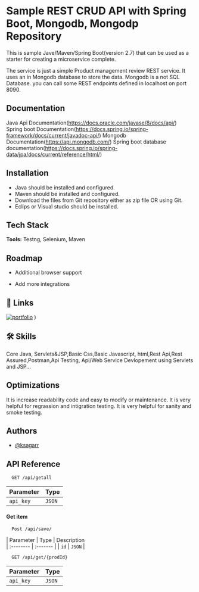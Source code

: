 
# Sample REST CRUD API with Spring Boot, Mongodb, Mongodp Repository
This is sample Jave/Maven/Spring Boot(version 2.7)  that can be used as a starter for creating a microservice complete.

The service is just a simple Product management review REST service. It uses an in Mongodb database to store the data. Mongodb is a not SQL Database. you can call some REST endpoints defined in localhost on port 8090.


## Documentation
Java Api Documentation(https://docs.oracle.com/javase/8/docs/api/)
Spring boot Documentation(https://docs.spring.io/spring-framework/docs/current/javadoc-api/)
Mongodb Documentation(https://api.mongodb.com/)
Spring boot database documentation(https://docs.spring.io/spring-data/jpa/docs/current/reference/html/)


## Installation
- Java should be installed and configured.
- Maven should be installed and configured.
- Download the files from Git repository either as zip file OR using Git.
- Eclips or Visual studio should be installed.
    
## Tech Stack

**Tools:** Testng, Selenium, Maven



## Roadmap

- Additional browser support

- Add more integrations


## 🔗 Links
[![portfolio](https://img.shields.io/badge/my_portfolio-000?style=for-the-badge&logo=ko-fi&logoColor=white)](https://github.com/ksagarr)
)


## 🛠 Skills
Core Java, Servlets&JSP,Basic Css,Basic Javascript, html,Rest Api,Rest Assured,Postman,Api Testing, Api/Web Service Devlopement using Servlets and JSP...


## Optimizations
It is increase readability code and easy to modify or maintenance.
It is very helpful for regrassion and intigration testing.
It is very helpful for sanity and smoke testing.


## Authors

- [@ksagarr](https://github.com/ksagarr)


## API Reference


```http
  GET /api/getall
```

| Parameter | Type     |
| :-------- | :------- | 
| `api_key` | `JSON` |

#### Get item

```http
  Post /api/save/
```

| Parameter | Type     | Description                       
| :-------- | :------- | 
| `id`      | `JSON` | 



```http
  GET /api/get/{prodId}
```

| Parameter | Type     |
| :-------- | :------- | 
| `api_key` | `JSON`   |


